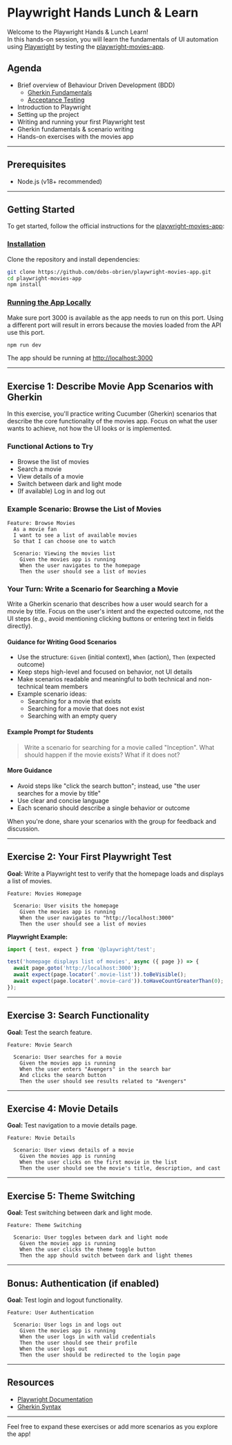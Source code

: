 # Playwright Hands Lunch & Learn

Welcome to the Playwright Hands & Lunch Learn!  
In this hands-on session, you will learn the fundamentals of UI automation using [Playwright](https://playwright.dev/) by testing the [playwright-movies-app](https://github.com/debs-obrien/playwright-movies-app).

## Agenda

- Brief overview of Behaviour Driven Development (BDD)
  - [Gherkin Fundamentals](https://cucumber.io/docs/gherkin/reference/)
  - [Acceptance Testing](https://www.agilealliance.org/glossary/acceptance/)
- Introduction to Playwright
- Setting up the project
- Writing and running your first Playwright test
- Gherkin fundamentals & scenario writing
- Hands-on exercises with the movies app

---

## Prerequisites

- Node.js (v18+ recommended)

---

## Getting Started

To get started, follow the official instructions for the [playwright-movies-app](https://github.com/debs-obrien/playwright-movies-app):

### [Installation](https://github.com/debs-obrien/playwright-movies-app?tab=readme-ov-file#installation)

Clone the repository and install dependencies:

```bash
git clone https://github.com/debs-obrien/playwright-movies-app.git
cd playwright-movies-app
npm install
```

### [Running the App Locally](https://github.com/debs-obrien/playwright-movies-app?tab=readme-ov-file#running-the-app-locally)

Make sure port 3000 is available as the app needs to run on this port. Using a different port will result in errors because the movies loaded from the API use this port.

```bash
npm run dev
```

The app should be running at [http://localhost:3000](http://localhost:3000)

---

## Exercise 1: Describe Movie App Scenarios with Gherkin

In this exercise, you'll practice writing Cucumber (Gherkin) scenarios that describe the core functionality of the movies app. Focus on what the user wants to achieve, not how the UI looks or is implemented.

### Functional Actions to Try
- Browse the list of movies
- Search a movie
- View details of a movie
- Switch between dark and light mode
- (If available) Log in and log out

### Example Scenario: Browse the List of Movies

```gherkin
Feature: Browse Movies
  As a movie fan
  I want to see a list of available movies
  So that I can choose one to watch

  Scenario: Viewing the movies list
    Given the movies app is running
    When the user navigates to the homepage
    Then the user should see a list of movies
```

### Your Turn: Write a Scenario for Searching a Movie

Write a Gherkin scenario that describes how a user would search for a movie by title. Focus on the user's intent and the expected outcome, not the UI steps (e.g., avoid mentioning clicking buttons or entering text in fields directly).

#### Guidance for Writing Good Scenarios
- Use the structure: `Given` (initial context), `When` (action), `Then` (expected outcome)
- Keep steps high-level and focused on behavior, not UI details
- Make scenarios readable and meaningful to both technical and non-technical team members
- Example scenario ideas:
  - Searching for a movie that exists
  - Searching for a movie that does not exist
  - Searching with an empty query

#### Example Prompt for Students
> Write a scenario for searching for a movie called "Inception". What should happen if the movie exists? What if it does not?

#### More Guidance
- Avoid steps like "click the search button"; instead, use "the user searches for a movie by title"
- Use clear and concise language
- Each scenario should describe a single behavior or outcome

When you're done, share your scenarios with the group for feedback and discussion.

---

## Exercise 2: Your First Playwright Test

**Goal:** Write a Playwright test to verify that the homepage loads and displays a list of movies.

```gherkin
Feature: Movies Homepage

  Scenario: User visits the homepage
    Given the movies app is running
    When the user navigates to "http://localhost:3000"
    Then the user should see a list of movies
```

**Playwright Example:**
```js
import { test, expect } from '@playwright/test';

test('homepage displays list of movies', async ({ page }) => {
  await page.goto('http://localhost:3000');
  await expect(page.locator('.movie-list')).toBeVisible();
  await expect(page.locator('.movie-card')).toHaveCountGreaterThan(0);
});
```

---

## Exercise 3: Search Functionality

**Goal:** Test the search feature.

```gherkin
Feature: Movie Search

  Scenario: User searches for a movie
    Given the movies app is running
    When the user enters "Avengers" in the search bar
    And clicks the search button
    Then the user should see results related to "Avengers"
```

---

## Exercise 4: Movie Details

**Goal:** Test navigation to a movie details page.

```gherkin
Feature: Movie Details

  Scenario: User views details of a movie
    Given the movies app is running
    When the user clicks on the first movie in the list
    Then the user should see the movie's title, description, and cast
```

---

## Exercise 5: Theme Switching

**Goal:** Test switching between dark and light mode.

```gherkin
Feature: Theme Switching

  Scenario: User toggles between dark and light mode
    Given the movies app is running
    When the user clicks the theme toggle button
    Then the app should switch between dark and light themes
```

---

## Bonus: Authentication (if enabled)

**Goal:** Test login and logout functionality.

```gherkin
Feature: User Authentication

  Scenario: User logs in and logs out
    Given the movies app is running
    When the user logs in with valid credentials
    Then the user should see their profile
    When the user logs out
    Then the user should be redirected to the login page
```

---

## Resources

- [Playwright Documentation](https://playwright.dev/)
- [Gherkin Syntax](https://cucumber.io/docs/gherkin/)

---

Feel free to expand these exercises or add more scenarios as you explore the app!
